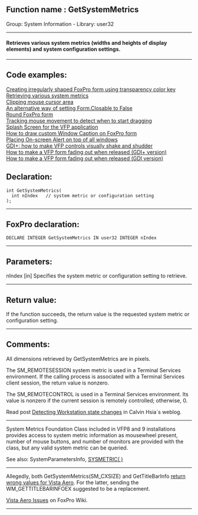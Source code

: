 
## Function name : GetSystemMetrics
Group: System Information - Library: user32    
***  


#### Retrieves various system metrics (widths and heights of display elements) and system configuration settings.

***  


## Code examples:
[Creating irregularly shaped FoxPro form using transparency color key](../../samples/sample_033.md)  
[Retrieving various system metrics](../../samples/sample_079.md)  
[Clipping mouse cursor area](../../samples/sample_080.md)  
[An alternative way of setting Form.Closable to False](../../samples/sample_127.md)  
[Round FoxPro form](../../samples/sample_143.md)  
[Tracking mouse movement to detect when to start dragging](../../samples/sample_281.md)  
[Splash Screen for the VFP application](../../samples/sample_294.md)  
[How to draw custom Window Caption on FoxPro form](../../samples/sample_499.md)  
[Placing On-screen Alert on top of all windows](../../samples/sample_504.md)  
[GDI+: how to make VFP controls visually shake and shudder](../../samples/sample_526.md)  
[How to make a VFP form fading out when released (GDI+ version)](../../samples/sample_527.md)  
[How to make a VFP form fading out when released (GDI version)](../../samples/sample_528.md)  

## Declaration:
```foxpro  
int GetSystemMetrics(
  int nIndex   // system metric or configuration setting
);  
```  
***  


## FoxPro declaration:
```foxpro  
DECLARE INTEGER GetSystemMetrics IN user32 INTEGER nIndex  
```  
***  


## Parameters:
nIndex 
[in] Specifies the system metric or configuration setting to retrieve.  
***  


## Return value:
If the function succeeds, the return value is the requested system metric or configuration setting.  
***  


## Comments:
All dimensions retrieved by GetSystemMetrics are in pixels.  
  
The SM_REMOTESESSION system metric is used in a Terminal Services environment. If the calling process is associated with a Terminal Services client session, the return value is nonzero.  
  
The SM_REMOTECONTROL is used in a Terminal Services environment. Its value is nonzero if the current session is remotely controlled; otherwise, 0.  
  
Read post <a href="http://blogs.msdn.com/calvin_hsia/archive/2006/01/11/511639.aspx">Detecting Workstation state changes</a> in Calvin Hsia`s weblog.  
  
* * *  
System Metrics Foundation Class included in VFP8 and 9 installations provides access to system metric information as mousewheel present, number of mouse buttons, and number of monitors are provided with the class, but any valid system metric can be queried.  
  
See also: SystemParametersInfo, <a href="http://msdn2.microsoft.com/en-us/library/39ddf2h2(VS.80).aspx">SYSMETRIC( )</a>  
  
* * *  
Allegedly, both GetSystemMetrics(SM_CXSIZE) and GetTitleBarInfo <a href="http://social.msdn.microsoft.com/Forums/en-US/windowsuidevelopment/thread/98326a7e-e1e1-4e05-bf58-5b2d324c7604">return wrong values for Vista Aero</a>. For the latter, sending the WM_GETTITLEBARINFOEX suggested to be a replacement.  
  
<a href="http://fox.wikis.com/wc.dll?Wiki~VistaAeroIssues">Vista Aero Issues</a> on FoxPro Wiki.  
  
***  

